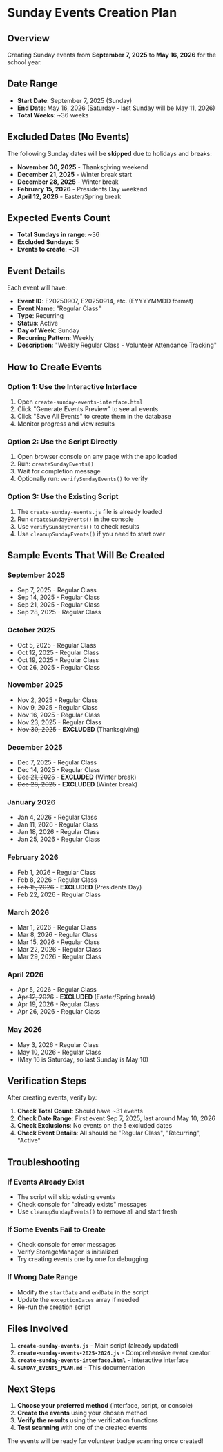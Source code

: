 # Sunday Events Creation Plan

## Overview
Creating Sunday events from **September 7, 2025** to **May 16, 2026** for the school year.

## Date Range
- **Start Date**: September 7, 2025 (Sunday)
- **End Date**: May 16, 2026 (Saturday - last Sunday will be May 11, 2026)
- **Total Weeks**: ~36 weeks

## Excluded Dates (No Events)
The following Sunday dates will be **skipped** due to holidays and breaks:
- **November 30, 2025** - Thanksgiving weekend
- **December 21, 2025** - Winter break start
- **December 28, 2025** - Winter break
- **February 15, 2026** - Presidents Day weekend
- **April 12, 2026** - Easter/Spring break

## Expected Events Count
- **Total Sundays in range**: ~36
- **Excluded Sundays**: 5
- **Events to create**: ~31

## Event Details
Each event will have:
- **Event ID**: E20250907, E20250914, etc. (EYYYYMMDD format)
- **Event Name**: "Regular Class"
- **Type**: Recurring
- **Status**: Active
- **Day of Week**: Sunday
- **Recurring Pattern**: Weekly
- **Description**: "Weekly Regular Class - Volunteer Attendance Tracking"

## How to Create Events

### Option 1: Use the Interactive Interface
1. Open `create-sunday-events-interface.html`
2. Click "Generate Events Preview" to see all events
3. Click "Save All Events" to create them in the database
4. Monitor progress and view results

### Option 2: Use the Script Directly
1. Open browser console on any page with the app loaded
2. Run: `createSundayEvents()`
3. Wait for completion message
4. Optionally run: `verifySundayEvents()` to verify

### Option 3: Use the Existing Script
1. The `create-sunday-events.js` file is already loaded
2. Run `createSundayEvents()` in the console
3. Use `verifySundayEvents()` to check results
4. Use `cleanupSundayEvents()` if you need to start over

## Sample Events That Will Be Created

### September 2025
- Sep 7, 2025 - Regular Class
- Sep 14, 2025 - Regular Class
- Sep 21, 2025 - Regular Class
- Sep 28, 2025 - Regular Class

### October 2025
- Oct 5, 2025 - Regular Class
- Oct 12, 2025 - Regular Class
- Oct 19, 2025 - Regular Class
- Oct 26, 2025 - Regular Class

### November 2025
- Nov 2, 2025 - Regular Class
- Nov 9, 2025 - Regular Class
- Nov 16, 2025 - Regular Class
- Nov 23, 2025 - Regular Class
- ~~Nov 30, 2025~~ - **EXCLUDED** (Thanksgiving)

### December 2025
- Dec 7, 2025 - Regular Class
- Dec 14, 2025 - Regular Class
- ~~Dec 21, 2025~~ - **EXCLUDED** (Winter break)
- ~~Dec 28, 2025~~ - **EXCLUDED** (Winter break)

### January 2026
- Jan 4, 2026 - Regular Class
- Jan 11, 2026 - Regular Class
- Jan 18, 2026 - Regular Class
- Jan 25, 2026 - Regular Class

### February 2026
- Feb 1, 2026 - Regular Class
- Feb 8, 2026 - Regular Class
- ~~Feb 15, 2026~~ - **EXCLUDED** (Presidents Day)
- Feb 22, 2026 - Regular Class

### March 2026
- Mar 1, 2026 - Regular Class
- Mar 8, 2026 - Regular Class
- Mar 15, 2026 - Regular Class
- Mar 22, 2026 - Regular Class
- Mar 29, 2026 - Regular Class

### April 2026
- Apr 5, 2026 - Regular Class
- ~~Apr 12, 2026~~ - **EXCLUDED** (Easter/Spring break)
- Apr 19, 2026 - Regular Class
- Apr 26, 2026 - Regular Class

### May 2026
- May 3, 2026 - Regular Class
- May 10, 2026 - Regular Class
- (May 16 is Saturday, so last Sunday is May 10)

## Verification Steps

After creating events, verify by:

1. **Check Total Count**: Should have ~31 events
2. **Check Date Range**: First event Sep 7, 2025, last around May 10, 2026
3. **Check Exclusions**: No events on the 5 excluded dates
4. **Check Event Details**: All should be "Regular Class", "Recurring", "Active"

## Troubleshooting

### If Events Already Exist
- The script will skip existing events
- Check console for "already exists" messages
- Use `cleanupSundayEvents()` to remove all and start fresh

### If Some Events Fail to Create
- Check console for error messages
- Verify StorageManager is initialized
- Try creating events one by one for debugging

### If Wrong Date Range
- Modify the `startDate` and `endDate` in the script
- Update the `exceptionDates` array if needed
- Re-run the creation script

## Files Involved

1. **`create-sunday-events.js`** - Main script (already updated)
2. **`create-sunday-events-2025-2026.js`** - Comprehensive event creator
3. **`create-sunday-events-interface.html`** - Interactive interface
4. **`SUNDAY_EVENTS_PLAN.md`** - This documentation

## Next Steps

1. **Choose your preferred method** (interface, script, or console)
2. **Create the events** using your chosen method
3. **Verify the results** using the verification functions
4. **Test scanning** with one of the created events

The events will be ready for volunteer badge scanning once created!